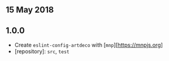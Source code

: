 ## 15 May 2018

## 1.0.0

- Create `eslint-config-artdeco` with [`mnp`][https://mnpjs.org]
- [repository]: `src`, `test`
